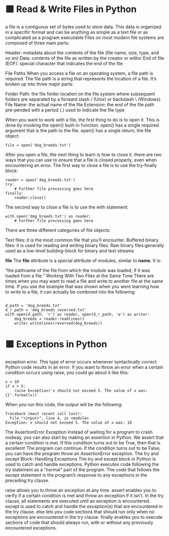 # :red_square:  Read & Write Files in Python
a file is a contiguous set of bytes used to store data. This data is organized in a specific format and can be anything as simple as a text file or as complicated as a program executable
Files on most modern file systems are composed of three main parts:

Header: metadata about the contents of the file (file name, size, type, and so on)
Data: contents of the file as written by the creator or editor
End of file (EOF): special character that indicates the end of the file

File Paths
When you access a file on an operating system, a file path is required. The file path is a string that represents the location of a file. It’s broken up into three major parts:

Folder Path: the file folder location on the file system where subsequent folders are separated by a forward slash / (Unix) or backslash \ (Windows)
File Name: the actual name of the file
Extension: the end of the file path pre-pended with a period (.) used to indicate the file type

When you want to work with a file, the first thing to do is to open it. 
This is done by invoking the open() built-in function. open() has a single required argument that is the path to the file. open() has a single return, the file object:
```
file = open('dog_breeds.txt')
```

After you open a file, the next thing to learn is how to close it.
there are two ways that you can use to ensure that a file is closed properly, even when encountering an error. The first way to close a file is to use the try-finally block:
```
reader = open('dog_breeds.txt')
try:
    # Further file processing goes here
finally:
    reader.close()
```

The second way to close a file is to use the with statement:
```
with open('dog_breeds.txt') as reader:
    # Further file processing goes here

```

There are three different categories of file objects:

Text files: it is the most common file that you’ll encounter.
Buffered binary files: it is used for reading and writing binary files.
Raw binary files:generally used as a low-level building-block for binary and text streams

__file__
The __file__ attribute is a special attribute of modules, similar to __name__. It is:

“the pathname of the file from which the module was loaded, if it was loaded from a file.”
Working With Two Files at the Same Time
There are times when you may want to read a file and write to another file at the same time. If you use the example that was shown when you were learning how to write to a file, it can actually be combined into the following:

```

d_path = 'dog_breeds.txt'
d_r_path = 'dog_breeds_reversed.txt'
with open(d_path, 'r') as reader, open(d_r_path, 'w') as writer:
    dog_breeds = reader.readlines()
    writer.writelines(reversed(dog_breeds))
```

# :red_square: Exceptions in Python

exception error. This type of error occurs whenever syntactically correct Python code results in an error. 
If you want to throw an error when a certain condition occurs using raise, you could go about it like this:

```
x = 10
if x > 5:
    raise Exception('x should not exceed 5. The value of x was: {}'.format(x))
```

When you run this code, the output will be the following:
```
Traceback (most recent call last):
  File "<input>", line 4, in <module>
Exception: x should not exceed 5. The value of x was: 10
```

The AssertionError Exception
Instead of waiting for a program to crash midway, you can also start by making an assertion in Python. We assert that a certain condition is met. If this condition turns out to be True, then that is excellent! The program can continue. If the condition turns out to be False, you can have the program throw an AssertionError exception.
The try and except Block: Handling Exceptions
The try and except block in Python is used to catch and handle exceptions. Python executes code following the try statement as a “normal” part of the program. The code that follows the except statement is the program’s response to any exceptions in the preceding try clause.

raise allows you to throw an exception at any time.
assert enables you to verify if a certain condition is met and throw an exception if it isn’t.
In the try clause, all statements are executed until an exception is encountered.
except is used to catch and handle the exception(s) that are encountered in the try clause.
else lets you code sections that should run only when no exceptions are encountered in the try clause.
finally enables you to execute sections of code that should always run, with or without any previously encountered exceptions.




